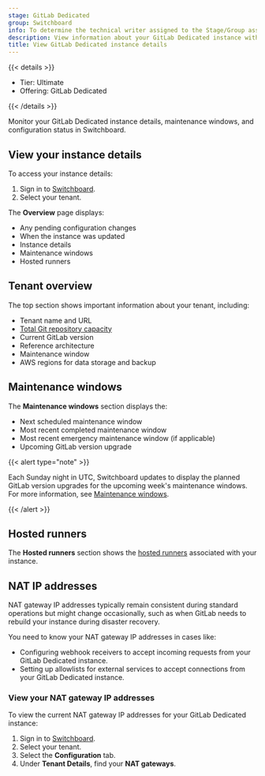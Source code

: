 ```yaml
---
stage: GitLab Dedicated
group: Switchboard
info: To determine the technical writer assigned to the Stage/Group associated with this page, see https://handbook.gitlab.com/handbook/product/ux/technical-writing/#assignments
description: View information about your GitLab Dedicated instance with Switchboard.
title: View GitLab Dedicated instance details
---
```


{{< details >}}

- Tier: Ultimate
- Offering: GitLab Dedicated

{{< /details >}}

Monitor your GitLab Dedicated instance details, maintenance windows, and configuration status in Switchboard.

## View your instance details

To access your instance details:

1. Sign in to [Switchboard](https://console.gitlab-dedicated.com/).
1. Select your tenant.

The **Overview** page displays:

- Any pending configuration changes
- When the instance was updated
- Instance details
- Maintenance windows
- Hosted runners

## Tenant overview

The top section shows important information about your tenant, including:

- Tenant name and URL
- [Total Git repository capacity](create_instance/storage_types.md#view-repository-storage-per-gitaly-node)
- Current GitLab version
- Reference architecture
- Maintenance window
- AWS regions for data storage and backup

## Maintenance windows

The **Maintenance windows** section displays the:

- Next scheduled maintenance window
- Most recent completed maintenance window
- Most recent emergency maintenance window (if applicable)
- Upcoming GitLab version upgrade

{{< alert type="note" >}}

Each Sunday night in UTC, Switchboard updates to display the planned GitLab version upgrades for the upcoming week's maintenance windows. For more information, see [Maintenance windows](maintenance.md#maintenance-windows).

{{< /alert >}}

## Hosted runners

The **Hosted runners** section shows the [hosted runners](hosted_runners.md) associated with your instance.

## NAT IP addresses

NAT gateway IP addresses typically remain consistent during standard operations but might change occasionally, such as when GitLab needs to rebuild your instance during disaster recovery.

You need to know your NAT gateway IP addresses in cases like:

- Configuring webhook receivers to accept incoming requests from your GitLab Dedicated instance.
- Setting up allowlists for external services to accept connections from your GitLab Dedicated instance.

### View your NAT gateway IP addresses

To view the current NAT gateway IP addresses for your GitLab Dedicated instance:

1. Sign in to [Switchboard](https://console.gitlab-dedicated.com/).
1. Select your tenant.
1. Select the **Configuration** tab.
1. Under **Tenant Details**, find your **NAT gateways**.
